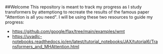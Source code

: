 ##Welcome
This repository is meant to track my progress as I study transformers by attemptiong to recreate the results of the famous paper "Attention is all you need". I will be using these two resources to guide my progress:
 - https://github.com/google/flax/tree/main/examples/wmt
 - https://uvadlc-notebooks.readthedocs.io/en/latest/tutorial_notebooks/JAX/tutorial6/Transformers_and_MHAttention.html

